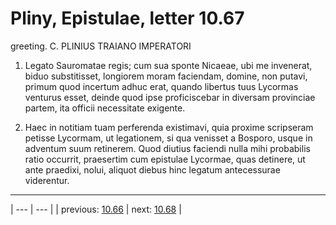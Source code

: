 # Pliny, Epistulae, letter 10.67

greeting. C. PLINIUS TRAIANO IMPERATORI



1. Legato Sauromatae regis; cum sua sponte Nicaeae, ubi me invenerat, biduo substitisset, longiorem moram faciendam, domine, non putavi, primum quod incertum adhuc erat, quando libertus tuus Lycormas venturus esset, deinde quod ipse proficiscebar in diversam provinciae partem, ita officii necessitate exigente.



2. Haec in notitiam tuam perferenda existimavi, quia proxime scripseram petisse Lycormam, ut legationem, si qua venisset a Bosporo, usque in adventum suum retinerem. Quod diutius faciendi nulla mihi probabilis ratio occurrit, praesertim cum epistulae Lycormae, quas detinere, ut ante praedixi, nolui, aliquot diebus hinc legatum antecessurae viderentur.



---

| --- | --- |
| previous: [10.66](../10.66/) | next: [10.68](../10.68/) |